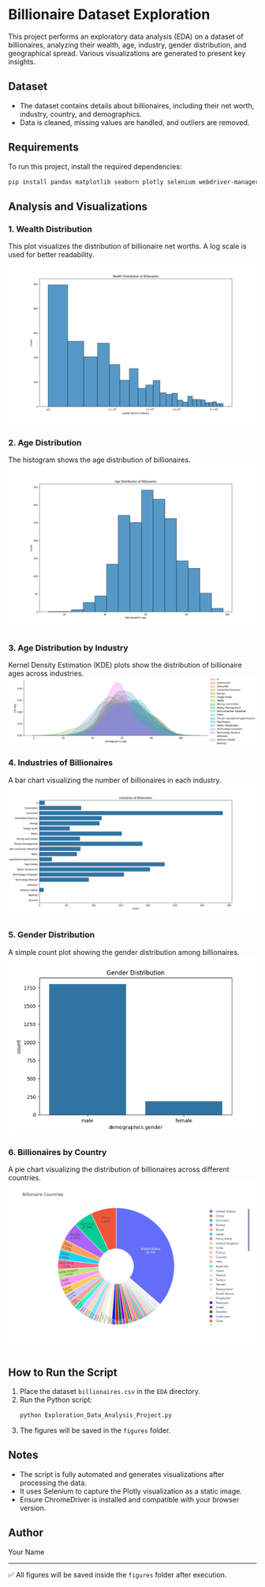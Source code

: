 # Billionaire Dataset Exploration

This project performs an exploratory data analysis (EDA) on a dataset of billionaires, analyzing their wealth, age, industry, gender distribution, and geographical spread. Various visualizations are generated to present key insights.

## Dataset
- The dataset contains details about billionaires, including their net worth, industry, country, and demographics.
- Data is cleaned, missing values are handled, and outliers are removed.

## Requirements
To run this project, install the required dependencies:
```bash
pip install pandas matplotlib seaborn plotly selenium webdriver-manager
```

## Analysis and Visualizations

### 1. Wealth Distribution
This plot visualizes the distribution of billionaire net worths. A log scale is used for better readability.
![Wealth Distribution](figures/wealth_distribution.png)

### 2. Age Distribution
The histogram shows the age distribution of billionaires.
![Age Distribution](figures/age_distribution.png)

### 3. Age Distribution by Industry
Kernel Density Estimation (KDE) plots show the distribution of billionaire ages across industries.
![Age by Industry](figures/age_by_industry.png)

### 4. Industries of Billionaires
A bar chart visualizing the number of billionaires in each industry.
![Industry Counts](figures/industry_counts.png)

### 5. Gender Distribution
A simple count plot showing the gender distribution among billionaires.
![Gender Distribution](figures/gender_distribution.png)

### 6. Billionaires by Country
A pie chart visualizing the distribution of billionaires across different countries.
![Billionaire Countries](figures/billionaire_countries.png)

## How to Run the Script
1. Place the dataset `billionaires.csv` in the `EDA` directory.
2. Run the Python script:
   ```bash
   python Exploration_Data_Analysis_Project.py
   ```
3. The figures will be saved in the `figures` folder.

## Notes
- The script is fully automated and generates visualizations after processing the data.
- It uses Selenium to capture the Plotly visualization as a static image.
- Ensure ChromeDriver is installed and compatible with your browser version.

## Author
Your Name

---
✅ All figures will be saved inside the `figures` folder after execution.

